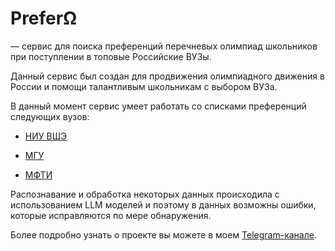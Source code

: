 # PreferΩ

— сервис для поиска преференций перечневых олимпиад школьников при поступлении в топовые Российские ВУЗы.

Данный сервис был создан для продвижения олимпиадного движения в России и помощи талантливым школьникам с выбором ВУЗа.

В данный момент сервис умеет работать со списками преференций следующих вузов:

- [НИУ ВШЭ](https://ba.hse.ru/mirror/pubs/share/1014008070)

- [МГУ](https://cpk.msu.ru/files/2025/olymp_benefits.pdf)

- [МФТИ](https://pk.mipt.ru/bachelor/2025_olympiads/)

Распознавание и обработка некоторых данных происходила с использованием LLM моделей и поэтому в данных возможны ошибки, которые исправляются по мере обнаружения.

Более подробно узнать о проекте вы можете в моем [Telegram-канале](https://t.me/marakarka/1202).
